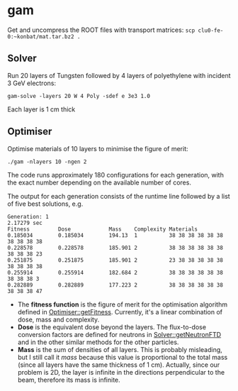 # gam
Get and uncompress the ROOT files with transport matrices: ```scp clu0-fe-0:~konbat/mat.tar.bz2 .```

## Solver
Run 20 layers of Tungsten followed by 4 layers of polyethylene with incident 3 GeV electrons:

```gam-solve -layers 20 W 4 Poly -sdef e 3e3 1.0```

Each layer is 1 cm thick


## Optimiser
Optimise materials of 10 layers to minimise the figure of merit:

```./gam -nlayers 10 -ngen 2```

The code runs approximately 180 configurations for each generation,
with the exact number depending on the available number of cores.

The output for each generation consists of the runtime line followed
by a list of five best solutions, e.g.

```
Generation: 1
2.17279 sec
Fitness         Dose            Mass    Complexity Materials
0.185034        0.185034        194.13  1          38 38 38 38 38 38 38 38 38 38
0.228578        0.228578        185.901 2          38 38 38 38 38 38 38 38 38 23
0.251875        0.251875        185.901 2          23 38 38 38 38 38 38 38 38 38
0.255914        0.255914        182.684 2          38 38 38 38 38 38 38 38 38 3
0.282889        0.282889        177.223 2          38 38 38 38 38 38 38 38 38 47
```

* The **fitness function** is the figure of merit for the optimisation
  algorithm defined in
  [Optimiser::getFitness](https://github.com/kbat/gam/blob/master/src/Optimiser.cxx). Currently,
  it's a linear combination of dose, mass and complexity.
* **Dose** is the equivalent dose beyond the layers. The flux-to-dose
 conversion factors are defined for neutrons in
 [Solver::getNeutronFTD](https://github.com/kbat/gam/blob/master/src/Solver.cxx)
 and in the other similar methods for the other particles.
* **Mass** is the sum of densities of all layers. This is probably
  misleading, but I still call it *mass* because this value is
  proportional to the total mass (since all layers have the same
  thickness of 1 cm).  Actually, since our problem is 2D, the layer is
  infinite in the directions perpendicular to the beam, therefore its
  mass is infinite.
